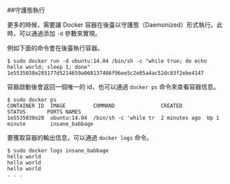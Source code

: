 ##守護態執行

更多的時候，需要讓 Docker 容器在後臺以守護態（Daemonized）形式執行。此時，可以通過添加 `-d` 參數來實現。

例如下面的命令會在後臺執行容器。
```
$ sudo docker run -d ubuntu:14.04 /bin/sh -c "while true; do echo hello world; sleep 1; done"
1e5535038e285177d5214659a068137486f96ee5c2e85a4ac52dc83f2ebe4147
```

容器啟動後會返回一個唯一的 id，也可以通過 `docker ps` 命令來查看容器信息。
```
$ sudo docker ps
CONTAINER ID  IMAGE         COMMAND               CREATED        STATUS       PORTS NAMES
1e5535038e28  ubuntu:14.04  /bin/sh -c 'while tr  2 minutes ago  Up 1 minute        insane_babbage
```
要獲取容器的輸出信息，可以通過 `docker logs` 命令。
```
$ sudo docker logs insane_babbage
hello world
hello world
hello world
. . .
```
